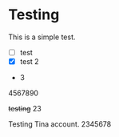 # Testing

This is a simple test.

- [ ] test
- [x] test 2
- 3

4567890

~~testing~~ 23

Testing Tina account. 2345678
